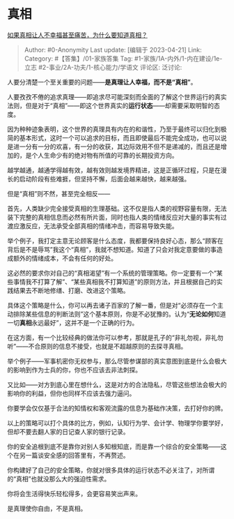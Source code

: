 # 真相
[如果真相让人不幸福甚至痛苦，为什么要知道真相？](https://www.zhihu.com/question/20304990/answer/2993432838)

> Author: #0-Anonymity
> Last update: [编辑于 2023-04-21]
> Link:
> Category: #【答集】/01-家族答集
> Tag:  #1-家族/1A-内外/1-内在建设/1e-立志 #2-事业/2A-功夫/1-核心能力/学语文
> 评论区:
> 泛讨论:

人要分清楚一个至关重要的问题——**是真理让人幸福，而不是“真相”**。

人要孜孜不倦的追求真理——即追求尽可能深刻而全面的了解这个世界运行的真实法则，但是对于“真相”——即这个世界真实的**运行状态**——却需要采取明智的态度。

因为种种迹象表明，这个世界的真理具有内在的和谐性，乃至于最终可以归化到极简的基本形式，这时一个可以追求的目标，而且即使最后不能完全成功，也可以说是进一分有一分的欢喜，有一分的收获，其边际效用不但不是递减的，而且还是增加的，是个人生命少有的绝对物有所值的可靠的长期投资方向。

越学越通，越通学得越有效，越有效则越发境界精进，这是正循环过程，只是在漫长的启动阶段有些难捱，但坚持不懈，后面会越来越快，越来越强。

但是“真相”则不然，甚至完全相反——

首先，人类缺少完全接受真相的生理基础。这不仅是指人类的视野容量有限，无法装下完整的真相信息而必然有所片面，同时也指人类的情绪反应对大量的事实有过渡应激反应，无法承受全部真相的情绪冲击，而容易导致失能。

举个例子，我打定主意无论顾客是什么态度，我都要保持良好心态，那么“顾客在背后是不是辱骂”我这个“真相”，我就不想知道。知道了只会对我定意要做的事造成额外的情绪成本，不会有任何的好处。

这必然的要求你对自己的“真相渴望”有一个系统的管理策略。你一定要有一个“某些事情我不打算了解”、“某些真相我不打算知道”的原则方法，并且根据自己的实践结果去不断地修缮、打磨、改进这个策略。

具体这个策略是什么，你可以再去诸子百家的了解一番，但是对“必须存在一个主动排除某些信息的判断法则”这个基本原则，你是不必犹豫的。认为“**无论如何**知道一切**真相**永远最好”，这并不是一个正确的行为。

在这方面，有一个比较经典的做法你可以参考，那就是孔子的“非礼勿视，非礼勿听”——不合原则的信息不接受，也就是不超越原则的去探寻真相。

举个例子——军事机密你无权参与，那么尽管参谋部的真实意图到底是什么会极大的影响到作为士兵的你，你也不应该去非法刺探。

又比如——对方到底心里在想什么，这是对方的合法隐私，尽管这些想法会极大的影响你的利益，但你也同样不应该去强力逼问。

你要学会仅仅基于合法的知情权和客观流露的信息为基础作决策，去打好你的牌。

以上的策略可以打个具体的比方，例如，认知行为学、会计学、物理学你要学好，但却不要去翻人家的日记查人家的银行记录。

你的安全追根到底不是靠你对别人多知根知底，而是靠一个综合的安全策略——这个在另一篇谈安全感的回答里有，不再赘述。

你构建好了自己的安全策略，你就对很多具体的运行状态不必关注了，对所谓的“真相”也就没那么大的强迫性需求。

你将会生活得快乐轻松得多，会更容易笑出声来。

是真理使你自由，不是真相。
